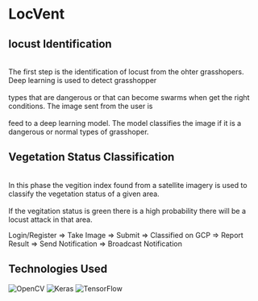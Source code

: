 
# LocVent

## locust Identification
<p>
<br>The first step is the identification of locust from the ohter grasshopers. Deep learning is used to detect grasshopper</br> 
<br>types that are dangerous or that can become swarms when get the right conditions. The image sent from the user is </br>
<br>feed to a deep learning model. The model classifies the image if it is a dangerous or normal types of grasshoper.<br>
 
</p>

## Vegetation Status Classification 
<p>
<br>In this phase the vegition index found from a satellite imagery is used to classify the vegetation status of a given area.</br>
<br>If the vegitation status is green there is a high probability there will be a locust attack in that area.</br>

</p>

<p>
  Login/Register => Take Image => Submit => Classified on GCP => Report Result => Send Notification => Broadcast Notification
</p>

## Technologies Used 

<p>
  <img alt="OpenCV" src="https://img.shields.io/badge/OpenCV-02569B?logo=opencv&logoColor=white&style=for-the-badge"/>
  <img alt="Keras" src="https://img.shields.io/badge/Keras-7952B3?logo=keras&logoColor=white&style=for-the-badge"/>
  <img alt="TensorFlow" src="https://img.shields.io/badge/TensorFlow-FF6F00?logo=TensorFlow&logoColor=white&style=for-the-badge"/>

</p>


